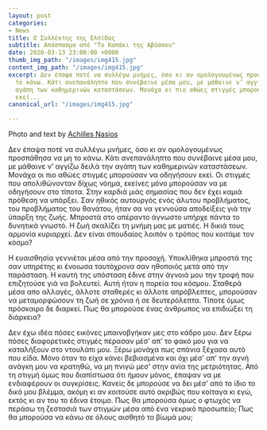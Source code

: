 ```yaml
---
layout: post
categories:
- News
title: Ο Συλλέκτης της Ελπίδας
subtitle: Απόσπασμα από "Το Καπάκι της Αβύσσου"
date: 2020-03-13 23:00:00 +0000
thumb_img_path: "/images/img415.jpg"
content_img_path: "/images/img415.jpg"
excerpt: Δεν έπαψα ποτέ να συλλέγω μνήμες, όσο κι αν ομολογουμένως προσπάθησα να μη
  το κάνω. Κάτι ανεπανάληπτο που συνέβαινε μέσα μου, με μάθαινε ν’ αγγίζω δειλά την
  αγάπη των καθημερινών καταστάσεων. Μονάχα οι πιο αθώες στιγμές μπορούσαν να οδηγήσουν
  εκεί...
canonical_url: "/images/img415.jpg"

---
```

Photo and text by <a href="https://anikon.org/" target="blank">Achilles Nasios</a>

Δεν έπαψα ποτέ να συλλέγω μνήμες, όσο κι αν ομολογουμένως προσπάθησα να μη το κάνω. Κάτι ανεπανάληπτο που συνέβαινε μέσα μου, με μάθαινε ν’ αγγίζω δειλά την αγάπη των καθημερινών καταστάσεων. Μονάχα οι πιο αθώες στιγμές μπορούσαν να οδηγήσουν εκεί. Οι στιγμές που απολιθώνονταν δίχως νόημα, εκείνες μόνο μπορούσαν να με οδηγήσουν στο τίποτα. Στην καρδιά μιάς σημασίας που δεν έχει καμιά πρόθεση να υπάρξει. Σαν ηθικός αυτουργός ενός άλυτου προβλήματος, του προβλήματος του θανάτου, ήταν σα να γεννούσα αποδείξεις γιά την ύπαρξη της ζωής. Μπροστά στο απέραντο άγνωστο υπήρχε πάντα το δυνητικά γνωστό. Η ζωή σκαλίζει τη μνήμη μας με ματιές. Η δικιά τους αρμονία κυριαρχεί. Δεν είναι σπουδαίος λοιπόν ο τρόπος που κοιτάμε τον κόσμο?

Η ευαισθησία γεννιέται μέσα από την προσοχή. Υποκλίθηκα μπροστά της σαν υπηρέτης κι ένοιωσα ταυτόχρονα σαν ηθοποιός μετά από την παράσταση. Η καυτή της υπόσταση έδινε στην άγνοιά μου την τροφή που επιζητούσε γιά να βολευτεί. Αυτή ήταν η πορεία του κόσμου. Σταθερά μέσα απο αλλαγές, άλλοτε σταθερές κι άλλοτε απρόβλεπτες, μπορούσαν να μεταμορφώσουν τη ζωή σε χρόνια ή σε δευτερόλεπτα. Τίποτε όμως πρόσκαιρο δε διαρκεί. Πως θα μπορούσε ένας άνθρωπος να επιδιώξει τη διάρκεια?

Δεν έχω ιδέα πόσες εικόνες μπαινοβγήκαν μες στο κάδρο μου. Δεν ξέρω πόσες διαφορετικές στιγμές πέρασαν μέσ’ απ’ το φακό μου για να καταλήξουν στο ντουλάπι μου. Ξέρω μονάχα πως σπάνια ξέχασα αυτό που είδα. Μόνο όταν το είχα κάνει βεβιασμένα και όχι μέσ’ απ’ την αγνή ανάγκη μου να κρατηθώ, να μη πνιγώ μεσ’ στην ανία της μετριότητας. Από τη στιγμή όμως που διαπίστωσα ότι ήμουν μόνος, έπαψαν να με ενδιαφέρουν οι συγκρίσεις. Κανείς δε μπορούσε να δει μέσ’ από το ίδιο το δικό μου βλέμμα, ακόμη κι αν κοιτούσε αυτό ακριβώς που κοίταγα κι εγώ, εκτός κι αν του το έδινα έτοιμο. Πως θα μπορούσα όμως ο φτωχός να περάσω τη ζεστασιά των στιγμών μέσα από ένα νεκρικό προσωπείο; Πως θα μπορούσα να κάνω σε όλους αισθητό το βίωμά μου;